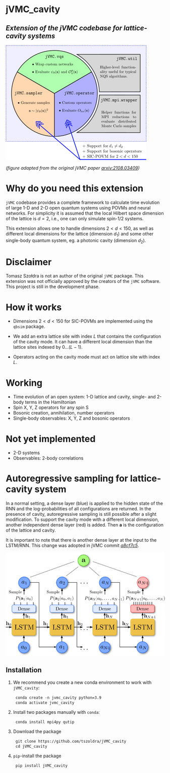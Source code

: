 # jVMC_cavity
## _Extension of the jVMC codebase for lattice-cavity systems_
![](Schematic.png)

_(figure adapted from the original jVMC paper *[arxiv:2108.03409](https://arxiv.org/abs/2108.03409)*)_
# Why do you need this extension
`jVMC` codebase provides a complete framework to calculate time evolution of large 1-D and 2-D open quantum systems
using POVMs and neural networks. For simplicity it is assumed that the local Hilbert space dimension of the lattice 
is $d=2$, i.e., one can only simulate spin-1/2 systems. 

This extension allows one to handle dimensions $2< d < 150$, as well as different local dimensions
for the lattice (dimension $d_1$) and some other single-body quantum system, eg. a photonic cavity 
(dimension $d_2$).

# Disclaimer
Tomasz Szołdra is not an author of the original `jVMC` package. This extension was not officially approved by the 
creators of the `jVMC` software. This project is still in the development phase.

# How it works
- Dimensions $2 < d < 150$ for SIC-POVMs are implemented using the `qbsim` package. 

- We add an extra lattice site with index $L$ that contains the configuration of the cavity mode. 
It can have a different local dimension than the lattice sites indexed by $0...(L-1)$.

- Operators acting on the cavity mode must act on lattice site with index $L$.


# Working
- Time evolution of an open system: 1-D lattice and cavity, single- and 2-body terms in the Hamiltonian
- Spin X, Y, Z operators for any spin S
- Bosonic creation, annihilation, number operators
- Single-body observables: X, Y, Z and bosonic operators

# Not yet implemented
- 2-D systems
- Observables: 2-body correlations

# Autoregressive sampling for lattice-cavity system
In a normal setting, a dense layer (blue) is applied to the hidden state of the RNN and the log-probabilities of all
configurations are returned. In the presence of cavity, autoregressive sampling is still possible after a slight modification. 
To support the cavity mode with a different local dimension, another independent dense
layer (red) is added. Then $\mathbf{a}$ is the configuration of the lattice and cavity.

It is important to note that there is another dense layer at the input to the LSTM/RNN. This change was adopted in jVMC 
commit *[a8cf7c5](https://github.com/markusschmitt/vmc_jax/commit/a8cf7c5a71886ebb38db5a2dcf0eb9dddd4f2118)*.

![](LSTM.png)

## Installation
1. We recommend you create a new conda environment to work with `jVMC_cavity`:

        conda create -n jvmc_cavity python=3.9
        conda activate jvmc_cavity

5. Install two packages manually with `conda`:

        conda install mpi4py qutip

2. Download the package

        git clone https://github.com/tszoldra/jVMC_cavity
        cd jVMC_cavity

4. ``pip``-install the package

        pip install jVMC_cavity



<!---
442  conda create --name jaxgpu
443  conda activate jaxgpu
444  conda install mpi4py
445  python
446  conda install qutip
447  pip install qbism
448  python
449  conda install python=3.9.7
450  python --version
451  conda install qutip
452  cd jvmc/SpinPhoton2/vmc_jax/ # modified setup.py to not install jax - we will install it by hand
453  pip install -e .
454  pip install --upgrade "jax[cuda]" -f https://storage.googleapis.com/jax-releases/jax_releases.html
455  python -c "import jax"
conda install -c conda-forge mpi4py openmpi
-->
     
